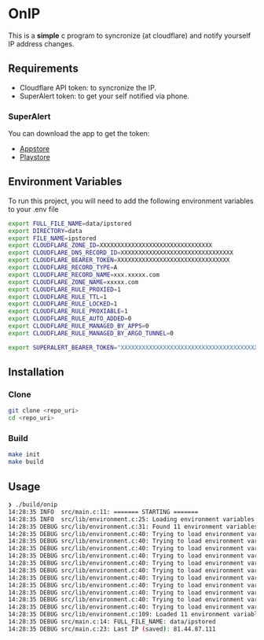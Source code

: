 
# OnIP

This is a **simple** c program to syncronize (at cloudflare) and notify yourself IP address changes.

## Requirements

* Cloudflare API token: to syncronize the IP.
* SuperAlert token: to get your self notified via phone.

### SuperAlert
You can download the app to get the token:
* [Appstore](https://apps.apple.com/es/app/superalert/id1576722040)
* [Playstore](https://play.google.com/store/apps/details?id=me.nullx.alerter)
## Environment Variables

To run this project, you will need to add the following environment variables to your .env file

```sh
export FULL_FILE_NAME=data/ipstored
export DIRECTORY=data
export FILE_NAME=ipstored
export CLOUDFLARE_ZONE_ID=XXXXXXXXXXXXXXXXXXXXXXXXXXXXXXXX
export CLOUDFLARE_DNS_RECORD_ID=XXXXXXXXXXXXXXXXXXXXXXXXXXXXXXXX
export CLOUDFLARE_BEARER_TOKEN=XXXXXXXXXXXXXXXXXXXXXXXXXXXXXXXX
export CLOUDFLARE_RECORD_TYPE=A
export CLOUDFLARE_RECORD_NAME=xxx.xxxxx.com
export CLOUDFLARE_ZONE_NAME=xxxxx.com
export CLOUDFLARE_RULE_PROXIED=1
export CLOUDFLARE_RULE_TTL=1
export CLOUDFLARE_RULE_LOCKED=1
export CLOUDFLARE_RULE_PROXIABLE=1
export CLOUDFLARE_RULE_AUTO_ADDED=0
export CLOUDFLARE_RULE_MANAGED_BY_APPS=0
export CLOUDFLARE_RULE_MANAGED_BY_ARGO_TUNNEL=0

export SUPERALERT_BEARER_TOKEN="XXXXXXXXXXXXXXXXXXXXXXXXXXXXXXXXXXXXXXXXXXXXXXXXXXXXXXXXXXXXXXXX"
```

  
## Installation

### Clone
```bash
git clone <repo_uri>
cd <repo_uri>
  ```
### Build

```bash
make init
make build
```

## Usage

```bash
❯ ./build/onip      
14:28:35 INFO  src/main.c:11: ======= STARTING =======
14:28:35 INFO  src/lib/environment.c:25: Loading environment variables
14:28:35 DEBUG src/lib/environment.c:31: Found 11 environment variables
14:28:35 DEBUG src/lib/environment.c:40: Trying to load environment var FULL_FILE_NAME
14:28:35 DEBUG src/lib/environment.c:40: Trying to load environment var DIRECTORY
14:28:35 DEBUG src/lib/environment.c:40: Trying to load environment var FILE_NAME
14:28:35 DEBUG src/lib/environment.c:40: Trying to load environment var CLOUDFLARE_ZONE_ID
14:28:35 DEBUG src/lib/environment.c:40: Trying to load environment var CLOUDFLARE_DNS_RECORD_ID
14:28:35 DEBUG src/lib/environment.c:40: Trying to load environment var CLOUDFLARE_BEARER_TOKEN
14:28:35 DEBUG src/lib/environment.c:40: Trying to load environment var CLOUDFLARE_RECORD_TYPE
14:28:35 DEBUG src/lib/environment.c:40: Trying to load environment var CLOUDFLARE_RECORD_NAME
14:28:35 DEBUG src/lib/environment.c:40: Trying to load environment var CLOUDFLARE_ZONE_NAME
14:28:35 DEBUG src/lib/environment.c:40: Trying to load environment var CLOUDFLARE_RULE_PROXIABLE
14:28:35 DEBUG src/lib/environment.c:40: Trying to load environment var SUPERALERT_BEARER_TOKEN
14:28:35 DEBUG src/lib/environment.c:109: Loaded 11 environment variables
14:28:35 DEBUG src/main.c:14: FULL_FILE_NAME: data/ipstored
14:28:35 DEBUG src/main.c:23: Last IP (saved): 81.44.87.111
```

  